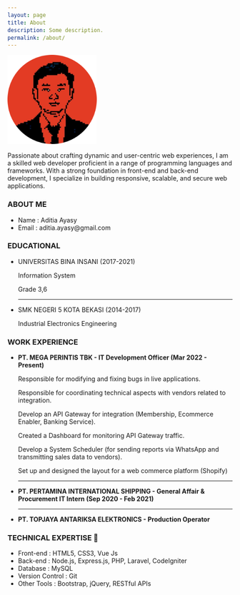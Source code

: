```yaml
---
layout: page
title: About
description: Some description.
permalink: /about/
---
```


<img class="img-rounded" src="/assets/img/uploads/profile-rounded.png" alt="Aditia Ayasy" width="200">

Passionate about crafting dynamic and user-centric web experiences, I am a skilled web developer proficient in a range of programming languages and frameworks. With a strong foundation in front-end and back-end development, I specialize in building responsive, scalable, and secure web applications.

<h3>ABOUT ME</h3>
<ul>
    <li>Name     : Aditia Ayasy</li>
    <li>Email    : aditia.ayasy@gmail.com</li>
</ul>

<h3>EDUCATIONAL</h3>
<ul>
    <li>UNIVERSITAS BINA INSANI (2017-2021)</li>
    <p>Information System</p>
    <p>Grade 3,6</p>
    <hr>
    <li>SMK NEGERI 5 KOTA BEKASI (2014-2017)</li>
    <p>Industrial Electronics Engineering</p>
</ul>

<h3>WORK EXPERIENCE</h3>
<ul>
    <li><b>PT. MEGA PERINTIS TBK - IT Development Officer (Mar 2022 - Present)</b></li>
        <p>Responsible for modifying and fixing bugs in live applications.<p>
        <p>Responsible for coordinating technical aspects with vendors related to integration.<p>
        <p>Develop an API Gateway for integration (Membership, Ecommerce Enabler, Banking Service).<p>
        <p>Created a Dashboard for monitoring API Gateway traffic.<p>
        <p>Develop a System Scheduler (for sending reports via WhatsApp and transmitting sales data to vendors).<p>
        <p>Set up and designed the layout for a web commerce platform (Shopify)<p>
    <hr>
    <li><b>PT. PERTAMINA INTERNATIONAL SHIPPING - General Affair & Procurement IT Intern (Sep 2020 - Feb 2021)</b></li>
    <hr>
    <li><b>PT. TOPJAYA ANTARIKSA ELEKTRONICS - Production Operator</b></li>
</ul>

<h3>TECHNICAL EXPERTISE 🔧</h3>
<ul>
    <li>Front-end       : HTML5, CSS3, Vue Js</li>
    <li>Back-end        : Node.js, Express.js, PHP, Laravel, CodeIgniter</li>
    <li>Database        : MySQL</li>
    <li>Version Control : Git</li>
    <li>Other Tools     : Bootstrap, jQuery, RESTful APIs</li>
</ul>